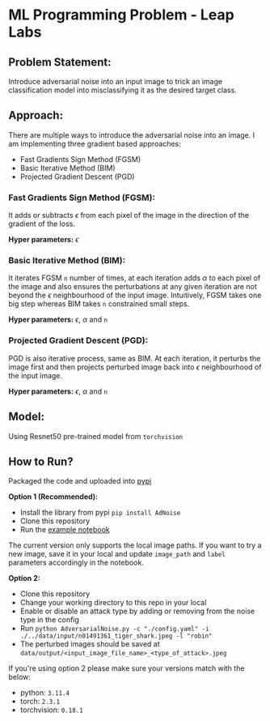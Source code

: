 # ML Programming Problem - Leap Labs

## Problem Statement:

Introduce adversarial noise into an input image to trick an image classification model into misclassifying it as the desired target class.

## Approach:

There are multiple ways to introduce the adversarial noise into an image. I am implementing three gradient based approaches:

- Fast Gradients Sign Method (FGSM)
- Basic Iterative Method (BIM)
- Projected Gradient Descent (PGD)

### Fast Gradients Sign Method (FGSM):

It adds or subtracts $\epsilon$ from each pixel of the image in the direction of the gradient of the loss.

**Hyper parameters:** $\epsilon$

### Basic Iterative Method (BIM):

It iterates FGSM `n` number of times, at each iteration adds $\alpha$ to each pixel of the image and also ensures the perturbations at any given iteration are not beyond the $\epsilon$ neighbourhood of the input image. Intuitively, FGSM takes one big step whereas BIM takes `n` constrained small steps.

**Hyper parameters:** $\epsilon$, $\alpha$ and `n`

### Projected Gradient Descent (PGD):

PGD is also iterative process, same as BIM. At each iteration, it perturbs the image first and then projects perturbed image back into $\epsilon$ neighbourhood of the input image.

**Hyper parameters:** $\epsilon$, $\alpha$ and `n`

## Model:

Using Resnet50 pre-trained model from `torchvision`

## How to Run?

Packaged the code and uploaded into [pypi](https://pypi.org/project/AdNoise/0.0.4/)

**Option 1 (Recommended):**
- Install the library from pypi `pip install AdNoise`
- Clone this repository
- Run the [example notebook](https://github.com/kavetinaveen/AdversarialNoise-Llabs/blob/main/example.ipynb)

The current version only supports the local image paths. If you want to try a new image, save it in your local and update `image_path` and `label` parameters accordingly in the notebook.

**Option 2:**
- Clone this repository
- Change your working directory to this repo in your local
- Enable or disable an attack type by adding or removing from the noise type in the config
- Run `python AdversarialNoise.py -c "./config.yaml" -i ./../data/input/n01491361_tiger_shark.jpeg -l "robin"`
- The perturbed images should be saved at `data/output/<input_image_file_name>_<type_of_attack>.jpeg`

If you're using option 2 please make sure your versions match with the below:

- python: `3.11.4`
- torch: `2.3.1`
- torchvision: `0.18.1`

